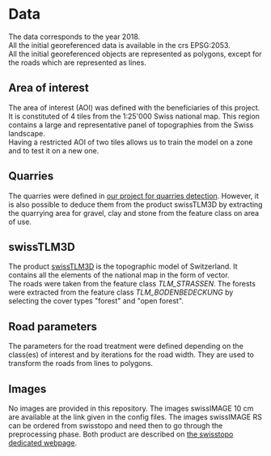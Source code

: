 # Data
The data corresponds to the year 2018. <br>
All the initial georeferenced data is available in the crs EPSG:2053. <br>
All the initial georeferenced objects are represented as polygons, except for the roads which are represented as lines. <br>

## Area of interest
The area of interest (AOI) was defined with the beneficiaries of this project. It is constituted of 4 tiles from the 1:25'000 Swiss national map. This region contains a large and representative panel of topographies from the Swiss landscape. <br>
Having a restricted AOI of two tiles allows us to train the model on a zone and to test it on a new one.

## Quarries
The quarries were defined in [our project for quarries detection](https://github.com/swiss-territorial-data-lab/proj-dqry). However, it is also possible to deduce them from the product swissTLM3D by extracting the quarrying area for gravel, clay and stone from the feature class on area of use.

## swissTLM3D
The product [swissTLM3D](https://www.swisstopo.admin.ch/en/geodata/landscape/tlm3d.html) is the topographic model of Switzerland. It contains all the elements of the national map in the form of vector. <br>
The roads were taken from the feature class *TLM_STRASSEN*. The forests were extracted from the feature class *TLM_BODENBEDECKUNG* by selecting the cover types "forest" and "open forest".

## Road parameters
The parameters for the road treatment were defined depending on the class(es) of interest and by iterations for the road width. They are used to transform the roads from lines to polygons.

## Images
No images are provided in this repository. The images swissIMAGE 10 cm are available at the link given in the config files. The images swissIMAGE RS can be ordered from swisstopo and need then to go through the preprocessing phase. Both product are described on [the swisstopo dedicated webpage](https://www.swisstopo.admin.ch/en/geodata/images/ortho.html).


